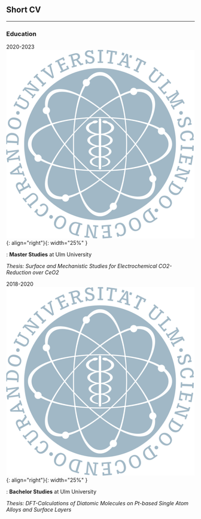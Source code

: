 ## Short CV

-------------------

### Education

2020-2023    ![image](UlmUniversity.png){: align="right"}{: width="25%" }  

: **Master Studies** at Ulm University                                                     

   *Thesis: Surface and Mechanistic Studies for Electrochemical CO2-Reduction over CeO2* 


2018-2020    ![image](UlmUniversity.png){: align="right"}{: width="25%" } 

: **Bachelor Studies** at Ulm University 

   *Thesis: DFT-Calculations of Diatomic Molecules on Pt-based Single Atom Alloys and Surface Layers*
